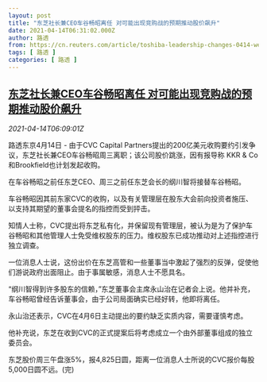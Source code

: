 ```yaml
---
layout: post
title: "东芝社长兼CEO车谷畅昭离任 对可能出现竞购战的预期推动股价飙升"
date: 2021-04-14T06:31:02.000Z
author: 路透
from: https://cn.reuters.com/article/toshiba-leadership-changes-0414-wedn-idCNKBS2C10KL
tags: [ 路透 ]
categories: [ 路透 ]
---
```

<!--1618381862000-->
[东芝社长兼CEO车谷畅昭离任 对可能出现竞购战的预期推动股价飙升](https://cn.reuters.com/article/toshiba-leadership-changes-0414-wedn-idCNKBS2C10KL)
------

<div>
<div><i>2021-04-14T06:09:01Z</i></div><p>路透东京4月14日 - 由于CVC Capital Partners提出的200亿美元收购要约引发争议，东芝社长兼CEO车谷畅昭周三离职；该公司股价跳涨，因有报导称 KKR &amp; Co和Brookfield也计划发起收购。</p><p>在车谷畅昭之前任东芝CEO、周三之前任东芝会长的纲川智将接替车谷畅昭。</p><p>车谷畅昭因其前东家CVC的收购，以及有关管理层在股东大会前向投资者施压、以支持其期望的董事会提名的指控而受到抨击。</p><p>知情人士称，CVC提出将东芝私有化，并保留现有管理层，被认为是为了保护车谷畅昭和其他管理人士免受维权股东的压力。维权股东已成功推动对上述指控进行独立调查。</p><p>一位消息人士说，这份出价在东芝高管和一些董事当中激起了强烈的反弹，促使他们游说政府出面阻止。由于事属敏感，消息人士不愿具名。</p><p>“纲川智得到许多股东的信赖，”东芝董事会主席永山治在记者会上说。他并补充，车谷畅昭曾经告诉董事会，由于公司局面确实已经好转，他即将离任。</p><p>永山治还表示，CVC在4月6日主动提出的要约缺乏实质内容，需要谨慎考虑。</p><p>他补充说，东芝在收到CVC的正式提案后将考虑成立一个由外部董事组成的独立委员会。</p><p>东芝股价周三午盘涨5%，报4,825日圆，距离一位消息人士所说的CVC报价每股5,000日圆不远。(完)</p>
</div>
